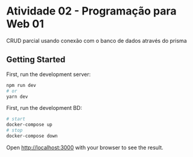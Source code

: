 # Atividade 02 - Programação para Web 01
CRUD parcial usando conexão com o banco de dados através do prisma

## Getting Started

First, run the development server:

```bash
npm run dev
# or
yarn dev
```

First, run the development BD:

```bash
# start
docker-compose up
# stop
docker-compose down
```

Open [http://localhost:3000](http://localhost:3000) with your browser to see the result.